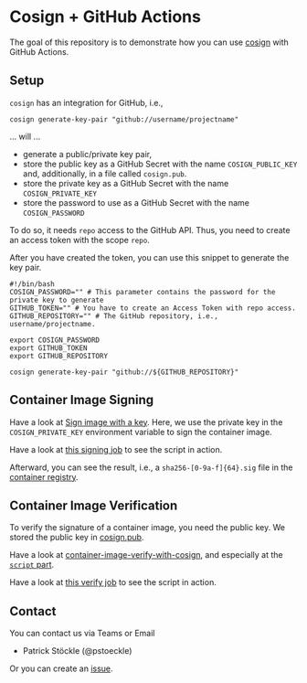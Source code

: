 
# Cosign + GitHub Actions

The goal of this repository is to demonstrate how you can use [cosign](https://github.com/sigstore/cosign) with GitHub Actions.

## Setup

`cosign` has an integration for GitHub, i.e.,

```shell
cosign generate-key-pair "github://username/projectname"
```

... will ...

- generate a public/private key pair,
- store the public key as a GitHub Secret with the name `COSIGN_PUBLIC_KEY` and, additionally, in a file called `cosign.pub`.
- store the private key as a GitHub Secret with the name `COSIGN_PRIVATE_KEY`
- store the password to use as a GitHub Secret with the name `COSIGN_PASSWORD`

To do so, it needs `repo` access to the GitHub API.
Thus, you need to create an access token with the scope `repo`.

After you have created the token, you can use this snippet to generate the key pair.

```shell
#!/bin/bash
COSIGN_PASSWORD="" # This parameter contains the password for the private key to generate
GITHUB_TOKEN="" # You have to create an Access Token with repo access.
GITHUB_REPOSITORY="" # The GitHub repository, i.e., username/projectname.

export COSIGN_PASSWORD
export GITHUB_TOKEN
export GITHUB_REPOSITORY

cosign generate-key-pair "github://${GITHUB_REPOSITORY}"
```

## Container Image Signing

Have a look at [Sign image with a key](/.github/workflows/build-images.yml#L53).
Here, we use the private key in the `COSIGN_PRIVATE_KEY` environment variable to sign the container image.

Have a look at [this signing job](https://code.siemens.com/security-architecture-code-public/cosign-test/-/jobs/162743993) to see the script in action.

Afterward, you can see the result, i.e., a `sha256-[0-9a-f]{64}.sig` file in the [container registry](https://code.siemens.com/security-architecture-code-public/cosign-test/container_registry/67723).

## Container Image Verification

To verify the signature of a container image, you need the public key.
We stored the public key in [cosign.pub](./cosign.pub).

Have a look at [container-image-verify-with-cosign](.gitlab-ci.yml#L122), and especially at the [`script` part](.gitlab-ci.yml#L125).

Have a look at [this verify job](https://code.siemens.com/security-architecture-code-public/cosign-test/-/jobs/162743994) to see the script in action.

## Contact

You can contact us via Teams or Email

- Patrick Stöckle (@pstoeckle)

Or you can create an [issue](https://github.com/pstoeckle/cosign-test/issues).
